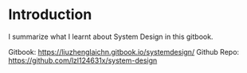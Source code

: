 # Introduction

I summarize what I learnt about System Design in this gitbook.

Gitbook: https://liuzhenglaichn.gitbook.io/systemdesign/
Github Repo: https://github.com/lzl124631x/system-design
